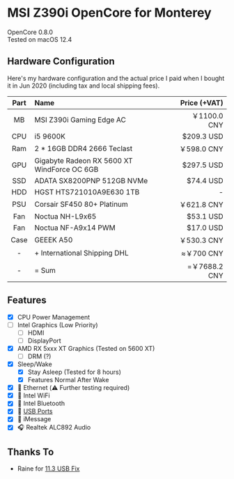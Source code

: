 # MSI Z390i OpenCore for Monterey

OpenCore 0.8.0  
Tested on macOS 12.4

## Hardware Configuration

Here's my hardware configuration and the actual price I paid when I bought it in Jun 2020 (including tax and local shipping fees).

| Part | Name | Price (+VAT) |
|:--:|:--|--:|
| MB  | MSI Z390i Gaming Edge AC                    | ￥1100.0 CNY |
| CPU | i5 9600K                                    | $209.3 USD  |
| Ram | 2 * 16GB DDR4 2666 Teclast                  | ￥598.0 CNY  |
| GPU | Gigabyte Radeon RX 5600 XT WindForce OC 6GB | $297.5 USD  |
| SSD | ADATA SX8200PNP 512GB NVMe                  | $74.4 USD   |
| HDD | HGST HTS721010A9E630 1TB                    | -           |
| PSU | Corsair SF450 80+ Platinum                  | ￥621.8 CNY  |
| Fan | Noctua NH-L9x65                             | $53.1 USD   |
| Fan | Noctua NF-A9x14 PWM                         | $17.0 USD   |
| Case | GEEEK A50                                  | ￥530.3 CNY  |
|  -  | + International Shipping DHL                | ≈￥700 CNY   |
|  -  | = Sum                                       | =￥7688.2 CNY |

## Features

- [x] CPU Power Management
- [ ] Intel Graphics (Low Priority)
  - [ ] HDMI
  - [ ] DisplayPort
- [x] AMD RX 5xxx XT Graphics (Tested on 5600 XT)
  - [ ] DRM (?)
- [x] Sleep/Wake
  - [x] Stay Asleep (Tested for 8 hours)
  - [x] Features Normal After Wake
- [x] 📶 Ethernet (⚠️ Further testing required)
- [x] 📶 Intel WiFi
- [x] 📶 Intel Bluetooth
- [x] 🔌 [USB Ports](USB.png)
- [x] 💬 iMessage
- [x] 🎧 Realtek ALC892 Audio

## Thanks To

- Raine for [11.3 USB Fix](https://hackintosher.com/forums/thread/guide-how-to-properly-map-your-usb-ports-for-opencore-big-sur-11-4.11426/)
